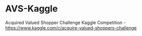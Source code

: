 # AVS-Kaggle
Acquired Valued Shopper Challenge Kaggle Competition - https://www.kaggle.com/c/acquire-valued-shoppers-challenge
